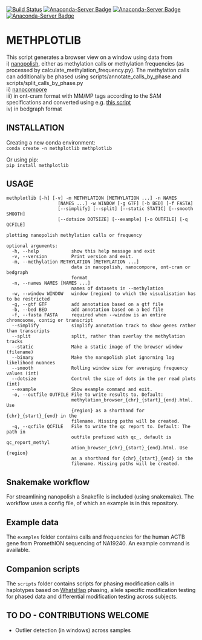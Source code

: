 [![Build Status](https://travis-ci.com/wdecoster/methplotlib.svg?branch=master)](https://travis-ci.com/wdecoster/methplotlib)
[![Anaconda-Server Badge](https://anaconda.org/bioconda/methplotlib/badges/installer/conda.svg)](https://conda.anaconda.org/bioconda)
[![Anaconda-Server Badge](https://anaconda.org/bioconda/methplotlib/badges/version.svg)](https://anaconda.org/bioconda/methplotlib)
[![Anaconda-Server Badge](https://anaconda.org/bioconda/methplotlib/badges/license.svg)](https://anaconda.org/bioconda/methplotlib)

# METHPLOTLIB

This script generates a browser view on a window using data from  
i) [nanopolish](https://github.com/jts/nanopolish), either as methylation calls or methylation frequencies (as processed by calculate_methylation_frequency.py). The methylation calls can additionally be phased using scripts/annotate_calls_by_phase.and scripts/split_calls_by_phase.py  
ii) [nanocompore](https://github.com/tleonardi/nanocompore)  
iii) in ont-cram format with MM/MP tags according to the SAM specifications and converted using e.g. [this script](https://github.com/kpalin/gcf52ref/blob/f5_to_usam/scripts/extract_methylation_fast5_to_sam.py)  
iv) in bedgraph format  

## INSTALLATION

Creating a new conda environment:  
`conda create -n methplotlib methplotlib`

Or using pip:  
`pip install methplotlib`



## USAGE
```
methplotlib [-h] [-v] -m METHYLATION [METHYLATION ...] -n NAMES
                   [NAMES ...] -w WINDOW [-g GTF] [-b BED] [-f FASTA]
                   [--simplify] [--split] [--static STATIC] [--smooth SMOOTH]
                   [--dotsize DOTSIZE] [--example] [-o OUTFILE] [-q QCFILE]

plotting nanopolish methylation calls or frequency

optional arguments:
  -h, --help            show this help message and exit
  -v, --version         Print version and exit.
  -m, --methylation METHYLATION [METHYLATION ...]
                        data in nanopolish, nanocompore, ont-cram or bedgraph
                        format
  -n, --names NAMES [NAMES ...]
                        names of datasets in --methylation
  -w, --window WINDOW   window (region) to which the visualisation has to be restricted
  -g, --gtf GTF         add annotation based on a gtf file
  -b, --bed BED         add annotation based on a bed file
  -f, --fasta FASTA     required when --window is an entire chromosome, contig or transcript
  --simplify            simplify annotation track to show genes rather than transcripts
  --split               split, rather than overlay the methylation tracks
  --static              Make a static image of the browser window (filename)
  --binary              Make the nanopolish plot ignorning log likelihood nuances
  --smooth              Rolling window size for averaging frequency values (int)
  --dotsize             Control the size of dots in the per read plots (int)
  --example             Show example command and exit.
  -o, --outfile OUTFILE File to write results to. Default:
                        methylation_browser_{chr}_{start}_{end}.html. Use
                        {region} as a shorthand for {chr}_{start}_{end} in the
                        filename. Missing paths will be created.
  -q, --qcfile QCFILE   File to write the qc report to. Default: The path in
                        outfile prefixed with qc_, default is qc_report_methyl
                        ation_browser_{chr}_{start}_{end}.html. Use {region}
                        as a shorthand for {chr}_{start}_{end} in the
                        filename. Missing paths will be created.

```

## Snakemake workflow
For streamlining nanopolish a Snakefile is included (using snakemake). The workflow uses a config file, of which an example is in this repository.

## Example data
The `examples` folder contains calls and frequencies for the human ACTB gene from PromethION sequencing of NA19240. An example command is available.

## Companion scripts
The `scripts` folder contains scripts for phasing modification calls in haplotypes based on [WhatsHap](https://whatshap.readthedocs.io/en/latest/) phasing, allele specific modification testing for phased data and differential modification testing across subjects.

## TO DO - CONTRIBUTIONS WELCOME
- Outlier detection (in windows) across samples

